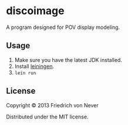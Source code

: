 # discoimage

A program designed for POV display modeling.

## Usage

1. Make sure you have the latest JDK installed.
2. Install [leiningen](https://github.com/technomancy/leiningen).
3. `lein run`

## License

Copyright © 2013 Friedrich von Never

Distributed under the MIT license.
